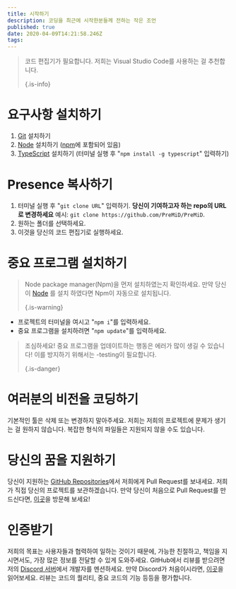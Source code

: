 ```yaml
---
title: 시작하기
description: 코딩을 최근에 시작한분들께 전하는 작은 조언
published: true
date: 2020-04-09T14:21:58.246Z
tags:
---
```


> 코드 편집기가 필요합니다. 저희는 Visual Studio Code를 사용하는 걸 추천합니다. 
> 
> {.is-info}

# 요구사항 설치하기
1. [Git](https://git-scm.com/) 설치하기
2. [Node](https://nodejs.org/en/) 설치하기 ([npm](https://www.npmjs.com/)에 포함되어 있음)
3. [TypeScript](https://www.typescriptlang.org/index.html#download-links) 설치하기 (터미널 실행 후 "`npm install -g typescript`" 입력하기)

# Presence 복사하기
1. 터미널 실행 후 "`git clone URL`" 입력하기. **당신이 기여하고자 하는 repo의 URL로 변경하세요** 예시: `git clone https://github.com/PreMiD/PreMiD`.
2. 원하는 폴더를 선택하세요.
3. 이것을 당신의 코드 편집기로 실행하세요.

# 중요 프로그램 설치하기
> Node package manager(Npm)을 먼저 설치하였는지 확인하세요. 만약 당신이 [Node](https://nodejs.org/en/) 를 설치 하였다면 Npm이 자동으로 설치됩니다. 
> 
> {.is-warning}

- 프로젝트의 터미널을 여시고 "`npm i`"를 입력하세요.
- 중요 프로그램을 설치하려면 "`npm update`"를 입력하세요.

> 조심하세요! 중요 프로그램을 업데이트하는 행동은 에러가 많이 생길 수 있습니다! 이를 방지하기 위해서는 -testing이 필요합니다. 
> 
> {.is-danger}

# 여러분의 비전을 코딩하기
기본적인 툴은 삭제 또는 변경하지 말아주세요. 저희는  저희의 프로젝트에 문제가 생기는 걸 원하지 않습니다. 복잡한 형식의 파일들은 지원되지 않을 수도 있습니다.

# 당신의 꿈을 지원하기
당신이 지원하는 [GitHub Repositories](https://github.com/PreMiD/)에서 저희에게 Pull Request를 보내세요. 저희가 직접 당신의 프로젝트를 보관하겠습니다. 만약 당신이 처음으로 Pull Request를 만드신다면,  [이곳](https://help.github.com/en/articles/creating-a-pull-request)을 방문해 보세요!

# 인증받기
저희의 목표는 사용자들과 협력하여 일하는 것이기 때문에, 가능한 친절하고, 책임을 지시면서도, 가장 많은 정보를 전달할 수 있게 도와주세요. GitHub에서 리뷰를 받으려면 저의 [Discord 서버](https://discord.gg/WvfVZ8T)에서 개발자를 멘션하세요. 만약 Discord가 처음이시라면, [이곳](https://support.discordapp.com/hc/en-us/articles/360033931551-Getting-Started)을 읽어보세요. 리뷰는 코드의 퀄리티, 중요 코드의 기능 등등을 평가합니다.